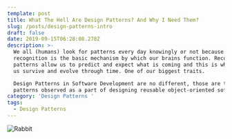 ```yaml
---
template: post
title: What The Hell Are Design Patterns? And Why I Need Them?
slug: /posts/design-patterns-intro
draft: false
date: 2019-09-15T06:28:08.278Z
description: >-
  We all (humans) look for patterns every day knowingly or not because pattern
  recognition is the basic mechanism by which our brains function. Recognizing
  patterns allow us to predict and expect what is coming and this is what helped
  us survive and evolve through time. One of our biggest traits.

  Design Patterns in Software Development are no different, those are the
  patterns observed as a part of designing reusable object-oriented software.
category: 'Design Patterns '
tags:
  - Design Patterns
---
```

![Rabbit](/media/rabbit.jpg "What do you see? Rabbit?")
